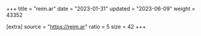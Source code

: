 +++
title = "reim.ar"
date = "2023-01-31"
updated = "2023-06-09"
weight = 43352

[extra]
source = "https://reim.ar"
ratio = 5
size = 42
+++
